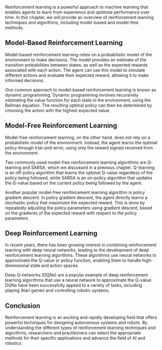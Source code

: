
Reinforcement learning is a powerful approach to machine learning that enables agents to learn from experience and optimize performance over time. In this chapter, we will provide an overview of reinforcement learning techniques and algorithms, including model-based and model-free methods.

Model-Based Reinforcement Learning
----------------------------------

Model-based reinforcement learning relies on a probabilistic model of the environment to make decisions. The model provides an estimate of the transition probabilities between states, as well as the expected rewards associated with each action. The agent can use this model to simulate different actions and evaluate their expected reward, allowing it to make informed decisions.

One common approach to model-based reinforcement learning is known as dynamic programming. Dynamic programming involves recursively estimating the value function for each state in the environment, using the Bellman equation. The resulting optimal policy can then be determined by choosing the action with the highest expected value.

Model-Free Reinforcement Learning
---------------------------------

Model-free reinforcement learning, on the other hand, does not rely on a probabilistic model of the environment. Instead, the agent learns the optimal policy through trial-and-error, using only the reward signals received from the environment.

Two commonly used model-free reinforcement learning algorithms are Q-learning and SARSA, which we discussed in a previous chapter. Q-learning is an off-policy algorithm that learns the optimal Q-value regardless of the policy being followed, while SARSA is an on-policy algorithm that updates the Q-value based on the current policy being followed by the agent.

Another popular model-free reinforcement learning algorithm is policy gradient descent. In policy gradient descent, the agent directly learns a stochastic policy that maximizes the expected reward. This is done by repeatedly adjusting the policy parameters using gradient descent, based on the gradients of the expected reward with respect to the policy parameters.

Deep Reinforcement Learning
---------------------------

In recent years, there has been growing interest in combining reinforcement learning with deep neural networks, leading to the development of deep reinforcement learning algorithms. These algorithms use neural networks to approximate the Q-value or policy function, enabling them to handle high-dimensional state and action spaces.

Deep Q-networks (DQNs) are a popular example of deep reinforcement learning algorithms that use a neural network to approximate the Q-value. DQNs have been successfully applied to a variety of tasks, including playing Atari games and controlling robotic systems.

Conclusion
----------

Reinforcement learning is an exciting and rapidly developing field that offers powerful techniques for designing autonomous systems and robots. By understanding the different types of reinforcement learning techniques and algorithms, researchers and practitioners can select the appropriate methods for their specific applications and advance the field of AI and robotics.
